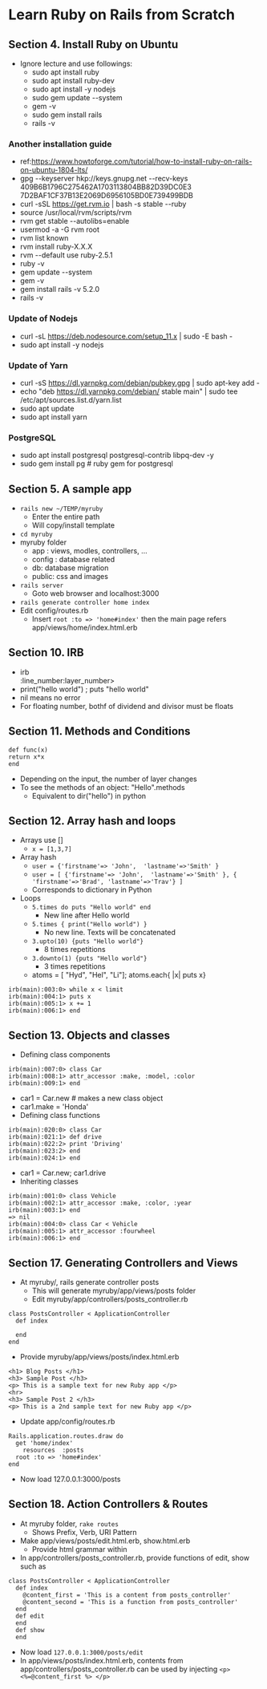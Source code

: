 # Learn Ruby on Rails from Scratch

## Section 4. Install Ruby on Ubuntu
- Ignore lecture and use followings:
  - sudo apt install ruby
  - sudo apt install ruby-dev
  - sudo apt install -y nodejs
  - sudo gem update --system
  - gem -v
  - sudo gem install rails
  - rails -v

### Another installation guide
- ref:https://www.howtoforge.com/tutorial/how-to-install-ruby-on-rails-on-ubuntu-1804-lts/
- gpg --keyserver hkp://keys.gnupg.net --recv-keys 409B6B1796C275462A1703113804BB82D39DC0E3 \
7D2BAF1CF37B13E2069D6956105BD0E739499BDB
- curl -sSL https://get.rvm.io | bash -s stable --ruby
- source /usr/local/rvm/scripts/rvm
- rvm get stable --autolibs=enable
- usermod -a -G rvm root
- rvm list known
- rvm install ruby-X.X.X
- rvm --default use ruby-2.5.1
- ruby -v
- gem update --system
- gem -v
- gem install rails -v 5.2.0
- rails -v
### Update of Nodejs
- curl -sL https://deb.nodesource.com/setup_11.x | sudo -E bash -
- sudo apt install -y nodejs
### Update of Yarn
- curl -sS https://dl.yarnpkg.com/debian/pubkey.gpg | sudo apt-key add -
- echo "deb https://dl.yarnpkg.com/debian/ stable main" | sudo tee /etc/apt/sources.list.d/yarn.list
- sudo apt update
- sudo apt install yarn
### PostgreSQL
- sudo apt install postgresql postgresql-contrib libpq-dev -y
- sudo gem install pg # ruby gem for postgresql


## Section 5. A sample app
- `rails new ~/TEMP/myruby`
  - Enter the entire path
  - Will copy/install template
- `cd myruby`
- myruby folder
  - app : views, modles, controllers, ...
  - config : database related
  - db: database migration
  - public: css and images
- `rails server`
  - Goto web browser and localhost:3000
- `rails generate controller home index`
- Edit config/routes.rb
  - Insert `root :to => 'home#index'` then the main page refers app/views/home/index.html.erb

## Section 10. IRB
- irb<main>:line_number:layer_number>
- print("hello world") ; puts "hello world"
- nil means no error
- For floating number, bothf of dividend and divisor must be floats

## Section 11. Methods and Conditions
```
def func(x)
return x*x
end
```
- Depending on the input, the number of layer changes
- To see the methods of an object: "Hello".methods
  - Equivalent to dir("hello") in python

## Section 12. Array hash and loops
- Arrays use []
  - `x = [1,3,7]`
- Array hash
  - `user = {'firstname'=> 'John',  'lastname'=>'Smith' }`
  - `user = [ {'firstname'=> 'John',  'lastname'=>'Smith' }, { 'firstname'=>'Brad', 'lastname'=>'Trav'} ]`
  - Corresponds to dictionary in Python
- Loops
  - `5.times do puts "Hello world" end`
    - New line after Hello world
  - `5.times { print("Hello world") }`
    - No new line. Texts will be concatenated
  - `3.upto(10) {puts "Hello world"}`
    - 8 times repetitions
  - `3.downto(1) {puts "Hello world"}`
    - 3 times repetitions
  - atoms = [ "Hyd", "Hel", "Li"]; atoms.each{ |x| puts x}
```
irb(main):003:0> while x < limit
irb(main):004:1> puts x
irb(main):005:1> x += 1
irb(main):006:1> end
```

## Section 13. Objects and classes
- Defining class components
```
irb(main):007:0> class Car
irb(main):008:1> attr_accessor :make, :model, :color
irb(main):009:1> end
```
  - car1 = Car.new # makes a new class object
  - car1.make = 'Honda'
- Defining class functions
```
irb(main):020:0> class Car
irb(main):021:1> def drive
irb(main):022:2> print 'Driving'
irb(main):023:2> end
irb(main):024:1> end
```
  - car1 = Car.new; car1.drive
- Inheriting classes
```
irb(main):001:0> class Vehicle
irb(main):002:1> attr_accessor :make, :color, :year
irb(main):003:1> end
=> nil
irb(main):004:0> class Car < Vehicle
irb(main):005:1> attr_accessor :fourwheel
irb(main):006:1> end
```

## Section 17. Generating Controllers and Views
- At myruby/, rails generate controller posts
  - This will generate myruby/app/views/posts folder
  - Edit myruby/app/controllers/posts_controller.rb
```
class PostsController < ApplicationController
  def index

  end
end
```  
  - Provide myruby/app/views/posts/index.html.erb
```
<h1> Blog Posts </h1>
<h3> Sample Post </h3>
<p> This is a sample text for new Ruby app </p>
<hr>
<h3> Sample Post 2 </h3>
<p> This is a 2nd sample text for new Ruby app </p>
```
  - Update app/config/routes.rb
```
Rails.application.routes.draw do
  get 'home/index'
    resources  :posts
  root :to => 'home#index'
end
```
  - Now load 127.0.0.1:3000/posts

## Section 18. Action Controllers & Routes
- At myruby folder, `rake routes`
  - Shows Prefix, Verb, URI Pattern
- Make app/views/posts/edit.html.erb, show.html.erb
  - Provide html grammar within
- In app/controllers/posts_controller.rb, provide functions of edit, show such as
```
class PostsController < ApplicationController
  def index
    @content_first = 'This is a content from posts_controller'
    @content_second = 'This is a function from posts_controller'
  end
  def edit
  end
  def show
  end
```
- Now load `127.0.0.1:3000/posts/edit`
- In app/views/posts/index.html.erb, contents from app/controllers/posts_controller.rb can be used by injecting `<p><%=@content_first %> </p>`
